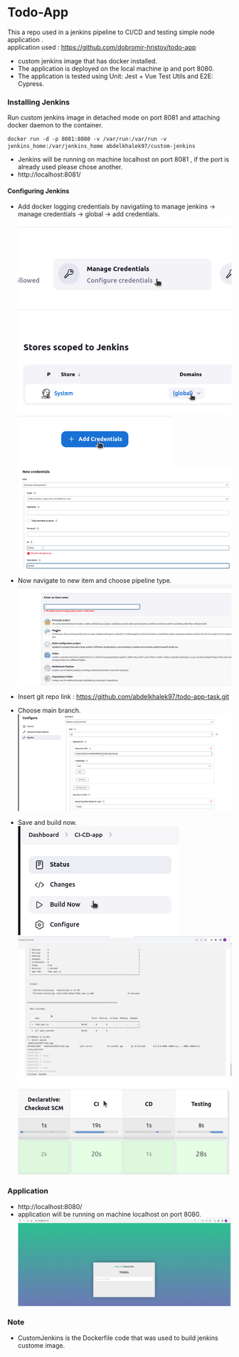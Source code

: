 # Todo-App

This a repo used in a jenkins pipeline to CI/CD and testing simple node application .\
application used : https://github.com/dobromir-hristov/todo-app
- custom jenkins image that has docker installed.
- The application is deployed on the local machine ip and port 8080.
- The application is tested using Unit: Jest + Vue Test Utils and E2E: Cypress.

### Installing Jenkins

Run custom jenkins image in detached mode on port 8081 and attaching docker daemon to the container.
```
docker run -d -p 8081:8080 -v /var/run:/var/run -v jenkins_home:/var/jenkins_home abdelkhalek97/custom-jenkins
```
- Jenkins will be running on machine localhost on port 8081 , if the port is already used please chose another.
- http://localhost:8081/

#### Configuring Jenkins
- Add docker logging credentials by navigatiing to manage jenkins -> manage credentials -> global -> add credentials.\
![home_Page Image](./Images/manage-credentials.png)\
![home_Page Image](./Images/global.png)\
![home_Page Image](./Images/add-credentials.png)\
![home_Page Image](./Images/docker.png)

- Now navigate to new item and choose pipeline type.
![home_Page Image](./Images/pipe.png)
- Insert git repo link : https://github.com/abdelkhalek97/todo-app-task.git 
- Choose main branch.
![home_Page Image](./Images/configure.png)
- Save and build now.\
![home_Page Image](./Images/build.png)\
![home_Page Image](./Images/test.png)\
![home_Page Image](./Images/success.png)

### Application
- http://localhost:8080/
- application will be running on machine localhost on port 8080.\
![home_Page Image](./Images/app.png)

### Note
- CustomJenkins is the Dockerfile code that was used to build jenkins custome image.